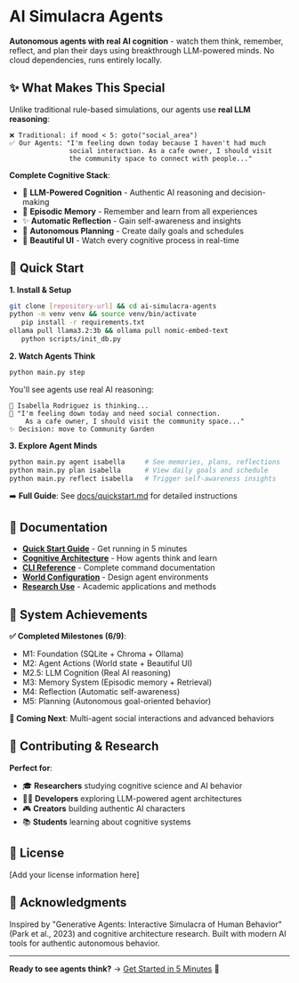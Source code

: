 # AI Simulacra Agents

**Autonomous agents with real AI cognition** - watch them think, remember, reflect, and plan their days using breakthrough LLM-powered minds. No cloud dependencies, runs entirely locally.

## ✨ What Makes This Special

Unlike traditional rule-based simulations, our agents use **real LLM reasoning**:

```
❌ Traditional: if mood < 5: goto("social_area")
✅ Our Agents: "I'm feeling down today because I haven't had much 
               social interaction. As a cafe owner, I should visit 
               the community space to connect with people..."
```

**Complete Cognitive Stack**:
- 🧠 **LLM-Powered Cognition** - Authentic AI reasoning and decision-making
- 💾 **Episodic Memory** - Remember and learn from all experiences
- ✨ **Automatic Reflection** - Gain self-awareness and insights
- 🎯 **Autonomous Planning** - Create daily goals and schedules
- 🎨 **Beautiful UI** - Watch every cognitive process in real-time

## 🚀 Quick Start

**1. Install & Setup**
```bash
git clone [repository-url] && cd ai-simulacra-agents
python -m venv venv && source venv/bin/activate
   pip install -r requirements.txt
ollama pull llama3.2:3b && ollama pull nomic-embed-text
   python scripts/init_db.py
   ```

**2. Watch Agents Think**
```bash
python main.py step
```

You'll see agents use real AI reasoning:
```
🧠 Isabella Rodriguez is thinking...
💭 "I'm feeling down today and need social connection. 
    As a cafe owner, I should visit the community space..."
✨ Decision: move to Community Garden
```

**3. Explore Agent Minds**
```bash
python main.py agent isabella     # See memories, plans, reflections
python main.py plan isabella      # View daily goals and schedule
python main.py reflect isabella   # Trigger self-awareness insights
```

➡️ **Full Guide**: See [docs/quickstart.md](docs/quickstart.md) for detailed instructions

## 📖 Documentation

- **[Quick Start Guide](docs/quickstart.md)** - Get running in 5 minutes
- **[Cognitive Architecture](docs/agents/cognitive-architecture.md)** - How agents think and learn
- **[CLI Reference](docs/api/cli-reference.md)** - Complete command documentation
- **[World Configuration](docs/world-configuration.md)** - Design agent environments
- **[Research Use](docs/research/methodology.md)** - Academic applications and methods

## 🎯 System Achievements

**✅ Completed Milestones (6/9)**:
- M1: Foundation (SQLite + Chroma + Ollama)
- M2: Agent Actions (World state + Beautiful UI) 
- M2.5: LLM Cognition (Real AI reasoning)
- M3: Memory System (Episodic memory + Retrieval)
- M4: Reflection (Automatic self-awareness)
- M5: Planning (Autonomous goal-oriented behavior)

**🔮 Coming Next**: Multi-agent social interactions and advanced behaviors

## 🤝 Contributing & Research

**Perfect for**:
- 🎓 **Researchers** studying cognitive science and AI behavior
- 🧑‍💻 **Developers** exploring LLM-powered agent architectures  
- 🎮 **Creators** building authentic AI characters
- 📚 **Students** learning about cognitive systems

## 📄 License

[Add your license information here]

## 🙏 Acknowledgments

Inspired by "Generative Agents: Interactive Simulacra of Human Behavior" (Park et al., 2023) and cognitive architecture research. Built with modern AI tools for authentic autonomous behavior.

---

**Ready to see agents think?** → [Get Started in 5 Minutes](docs/quickstart.md) 🚀
